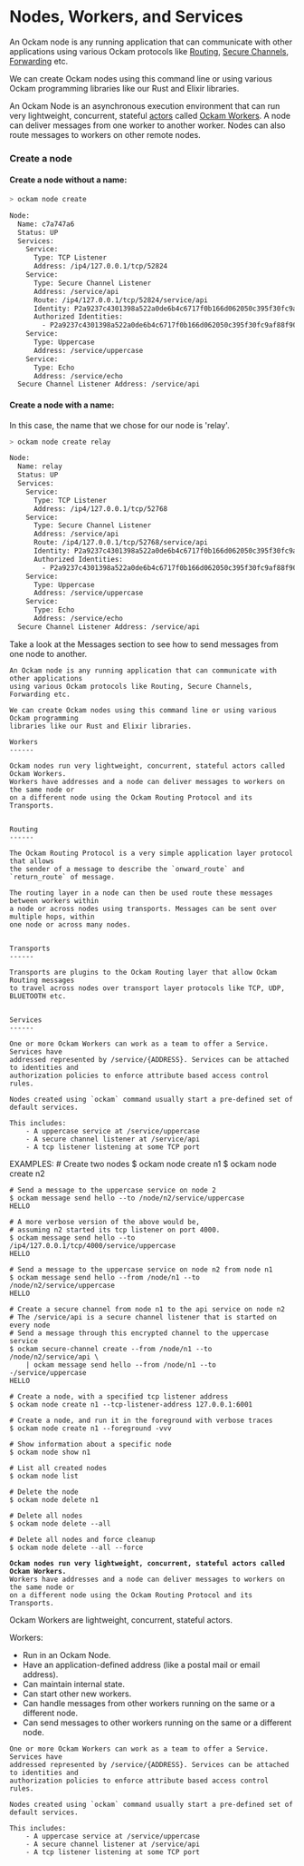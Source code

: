 # Nodes, Workers, and Services

An Ockam node is any running application that can communicate with other applications using various Ockam protocols like [Routing](broken-reference), [Secure Channels](secure-channels.md), [Forwarding](relays.md) etc.

We can create Ockam nodes using this command line or using various Ockam programming libraries like our Rust and Elixir libraries.











An Ockam Node is an asynchronous execution environment that can run very lightweight, concurrent, stateful [actors](https://en.wikipedia.org/wiki/Actor\_model) called [Ockam Workers](broken-reference). A node can deliver messages from one worker to another worker. Nodes can also route messages to workers on other remote nodes.

### Create a node

#### Create a node without a name:

```bash
> ockam node create

Node:
  Name: c7a747a6
  Status: UP
  Services:
    Service:
      Type: TCP Listener
      Address: /ip4/127.0.0.1/tcp/52824
    Service:
      Type: Secure Channel Listener
      Address: /service/api
      Route: /ip4/127.0.0.1/tcp/52824/service/api
      Identity: P2a9237c4301398a522a0de6b4c6717f0b166d062050c395f30fc9af88f90ad0b
      Authorized Identities:
        - P2a9237c4301398a522a0de6b4c6717f0b166d062050c395f30fc9af88f90ad0b
    Service:
      Type: Uppercase
      Address: /service/uppercase
    Service:
      Type: Echo
      Address: /service/echo
  Secure Channel Listener Address: /service/api
```

#### Create a node with a name:

In this case, the name that we chose for our node is 'relay'.

```bash
> ockam node create relay

Node:
  Name: relay
  Status: UP
  Services:
    Service:
      Type: TCP Listener
      Address: /ip4/127.0.0.1/tcp/52768
    Service:
      Type: Secure Channel Listener
      Address: /service/api
      Route: /ip4/127.0.0.1/tcp/52768/service/api
      Identity: P2a9237c4301398a522a0de6b4c6717f0b166d062050c395f30fc9af88f90ad0b
      Authorized Identities:
        - P2a9237c4301398a522a0de6b4c6717f0b166d062050c395f30fc9af88f90ad0b
    Service:
      Type: Uppercase
      Address: /service/uppercase
    Service:
      Type: Echo
      Address: /service/echo
  Secure Channel Listener Address: /service/api
```

Take a look at the Messages section to see how to send messages from one node to another.





```
An Ockam node is any running application that can communicate with other applications
using various Ockam protocols like Routing, Secure Channels, Forwarding etc.

We can create Ockam nodes using this command line or using various Ockam programming
libraries like our Rust and Elixir libraries.

Workers
------

Ockam nodes run very lightweight, concurrent, stateful actors called Ockam Workers.
Workers have addresses and a node can deliver messages to workers on the same node or
on a different node using the Ockam Routing Protocol and its Transports.


Routing
------

The Ockam Routing Protocol is a very simple application layer protocol that allows
the sender of a message to describe the `onward_route` and `return_route` of message.

The routing layer in a node can then be used route these messages between workers within
a node or across nodes using transports. Messages can be sent over multiple hops, within
one node or across many nodes.


Transports
------

Transports are plugins to the Ockam Routing layer that allow Ockam Routing messages
to travel across nodes over transport layer protocols like TCP, UDP, BLUETOOTH etc.


Services
------

One or more Ockam Workers can work as a team to offer a Service. Services have
addressed represented by /service/{ADDRESS}. Services can be attached to identities and
authorization policies to enforce attribute based access control rules.

Nodes created using `ockam` command usually start a pre-defined set of default services.

This includes:
    - A uppercase service at /service/uppercase
    - A secure channel listener at /service/api
    - A tcp listener listening at some TCP port
```

EXAMPLES: # Create two nodes $ ockam node create n1 $ ockam node create n2

```
# Send a message to the uppercase service on node 2
$ ockam message send hello --to /node/n2/service/uppercase
HELLO

# A more verbose version of the above would be,
# assuming n2 started its tcp listener on port 4000.
$ ockam message send hello --to /ip4/127.0.0.1/tcp/4000/service/uppercase
HELLO

# Send a message to the uppercase service on node n2 from node n1
$ ockam message send hello --from /node/n1 --to /node/n2/service/uppercase
HELLO

# Create a secure channel from node n1 to the api service on node n2
# The /service/api is a secure channel listener that is started on every node
# Send a message through this encrypted channel to the uppercase service
$ ockam secure-channel create --from /node/n1 --to /node/n2/service/api \
    | ockam message send hello --from /node/n1 --to -/service/uppercase
HELLO

# Create a node, with a specified tcp listener address
$ ockam node create n1 --tcp-listener-address 127.0.0.1:6001

# Create a node, and run it in the foreground with verbose traces
$ ockam node create n1 --foreground -vvv

# Show information about a specific node
$ ockam node show n1

# List all created nodes
$ ockam node list

# Delete the node
$ ockam node delete n1

# Delete all nodes
$ ockam node delete --all

# Delete all nodes and force cleanup
$ ockam node delete --all --force
```



<pre><code><strong>Ockam nodes run very lightweight, concurrent, stateful actors called Ockam Workers.
</strong>Workers have addresses and a node can deliver messages to workers on the same node or
on a different node using the Ockam Routing Protocol and its Transports.</code></pre>

Ockam Workers are lightweight, concurrent, stateful actors.

Workers:

* Run in an Ockam Node.
* Have an application-defined address (like a postal mail or email address).
* Can maintain internal state.
* Can start other new workers.
* Can handle messages from other workers running on the same or a different node.
* Can send messages to other workers running on the same or a different node.

```
One or more Ockam Workers can work as a team to offer a Service. Services have
addressed represented by /service/{ADDRESS}. Services can be attached to identities and
authorization policies to enforce attribute based access control rules.

Nodes created using `ockam` command usually start a pre-defined set of default services.

This includes:
    - A uppercase service at /service/uppercase
    - A secure channel listener at /service/api
    - A tcp listener listening at some TCP port
```
